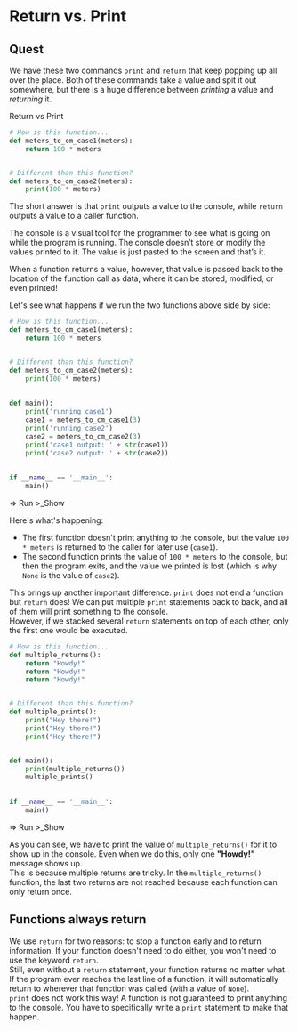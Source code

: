 # Return vs. Print
## Quest
We have these two commands `print` and `return` that keep popping up all over the place. Both of these commands take a value and spit it out somewhere, but there is a huge difference between *printing* a value and *returning* it.

Return vs Print
```python
# How is this function...
def meters_to_cm_case1(meters):
    return 100 * meters


# Different than this function?
def meters_to_cm_case2(meters):
    print(100 * meters)
```

The short answer is that `print` outputs a value to the console, while `return` outputs a value to a caller function.

The console is a visual tool for the programmer to see what is going on while the program is running. The console doesn’t store or modify the values printed to it. The value is just pasted to the screen and that’s it.

When a function returns a value, however, that value is passed back to the location of the function call as data, where it can be stored, modified, or even printed!

Let's see what happens if we run the two functions above side by side: 

```python
# How is this function...
def meters_to_cm_case1(meters):
    return 100 * meters


# Different than this function?
def meters_to_cm_case2(meters):
    print(100 * meters)
    
    
def main():
    print('running case1')
    case1 = meters_to_cm_case1(3)
    print('running case2')
    case2 = meters_to_cm_case2(3)
    print('case1 output: ' + str(case1))
    print('case2 output: ' + str(case2))
    
    
if __name__ == '__main__':
    main()
```
=> Run >_Show


Here's what's happening: 
* The first function doesn't print anything to the console, but the value `100 * meters` is returned to the caller for later use (`case1`). 
* The second function prints the value of `100 * meters` to the console, but then the program exits, and the value we printed is lost (which is why `None` is the value of `case2`).

This brings up another important difference. `print` does not end a function but `return` does! We can put multiple `print` statements back to back, and all of them will print something to the console. \
However, if we stacked several `return` statements on top of each other, only the first one would be executed.

```python
# How is this function...
def multiple_returns():
    return "Howdy!"
    return "Howdy!"
    return "Howdy!"


# Different than this function?
def multiple_prints():
    print("Hey there!")
    print("Hey there!")
    print("Hey there!")


def main():
    print(multiple_returns())
    multiple_prints()
 
 
if __name__ == '__main__':
    main()
```
=> Run >_Show

As you can see, we have to print the value of `multiple_returns()` for it to show up in the console. Even when we do this, only one  **"Howdy!"** message shows up. \
This is because multiple returns are tricky. In the `multiple_returns()` function, the last two returns are not reached because each function can only return once. 

## Functions always return
We use `return` for two reasons: to stop a function early and to return information. If your function doesn't need to do either, you won't need to use the keyword `return`. \
Still, even without a `return` statement, your function returns no matter what. If the program ever reaches the last line of a function, it will automatically return to wherever that function was called (with a value of `None`). \
`print` does not work this way! A function is not guaranteed to print anything to the console. You have to specifically write a `print` statement to make that happen.